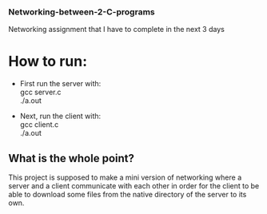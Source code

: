 ### Networking-between-2-C-programs
Networking assignment that I have to complete in the next 3 days

# How to run:
- First run the server with:  
gcc server.c   
./a.out  
  
- Next, run the client with:  
gcc client.c  
./a.out  
 
## What is the whole point?

This project is supposed to make a mini version of networking where
a server and a client communicate with each other in order for the 
client to be able to download some files from the native directory of
the server to its own.
